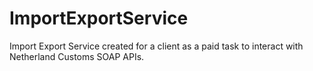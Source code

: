# ImportExportService
Import Export Service created for a client as a paid task to interact with Netherland Customs SOAP APIs.
